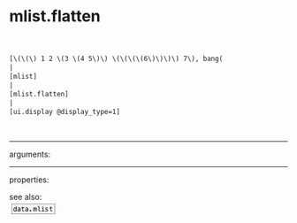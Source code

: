 # mlist.flatten

```


[\(\(\) 1 2 \(3 \(4 5\)\) \(\(\(\(6\)\)\)\) 7\), bang(
|
[mlist]
|
[mlist.flatten]
|
[ui.display @display_type=1]

            
```
---
arguments:


---
properties:


see also:<br>
![data.mlist](img/object_data.mlist.png)
